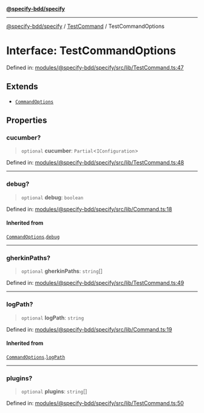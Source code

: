 [**@specify-bdd/specify**](../../README.md)

***

[@specify-bdd/specify](../../modules.md) / [TestCommand](../README.md) / TestCommandOptions

# Interface: TestCommandOptions

Defined in: [modules/@specify-bdd/specify/src/lib/TestCommand.ts:47](https://github.com/specify-bdd/specify-core/blob/755ba0ac7fc807524132ad16639722b0d2dce1ff/modules/@specify-bdd/specify/src/lib/TestCommand.ts#L47)

## Extends

- [`CommandOptions`](../../Command/interfaces/CommandOptions.md)

## Properties

### cucumber?

> `optional` **cucumber**: `Partial`\<`IConfiguration`\>

Defined in: [modules/@specify-bdd/specify/src/lib/TestCommand.ts:48](https://github.com/specify-bdd/specify-core/blob/755ba0ac7fc807524132ad16639722b0d2dce1ff/modules/@specify-bdd/specify/src/lib/TestCommand.ts#L48)

***

### debug?

> `optional` **debug**: `boolean`

Defined in: [modules/@specify-bdd/specify/src/lib/Command.ts:18](https://github.com/specify-bdd/specify-core/blob/755ba0ac7fc807524132ad16639722b0d2dce1ff/modules/@specify-bdd/specify/src/lib/Command.ts#L18)

#### Inherited from

[`CommandOptions`](../../Command/interfaces/CommandOptions.md).[`debug`](../../Command/interfaces/CommandOptions.md#debug)

***

### gherkinPaths?

> `optional` **gherkinPaths**: `string`[]

Defined in: [modules/@specify-bdd/specify/src/lib/TestCommand.ts:49](https://github.com/specify-bdd/specify-core/blob/755ba0ac7fc807524132ad16639722b0d2dce1ff/modules/@specify-bdd/specify/src/lib/TestCommand.ts#L49)

***

### logPath?

> `optional` **logPath**: `string`

Defined in: [modules/@specify-bdd/specify/src/lib/Command.ts:19](https://github.com/specify-bdd/specify-core/blob/755ba0ac7fc807524132ad16639722b0d2dce1ff/modules/@specify-bdd/specify/src/lib/Command.ts#L19)

#### Inherited from

[`CommandOptions`](../../Command/interfaces/CommandOptions.md).[`logPath`](../../Command/interfaces/CommandOptions.md#logpath)

***

### plugins?

> `optional` **plugins**: `string`[]

Defined in: [modules/@specify-bdd/specify/src/lib/TestCommand.ts:50](https://github.com/specify-bdd/specify-core/blob/755ba0ac7fc807524132ad16639722b0d2dce1ff/modules/@specify-bdd/specify/src/lib/TestCommand.ts#L50)
